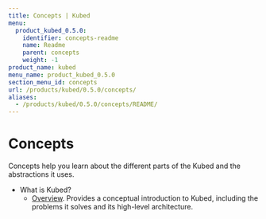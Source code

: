 ```yaml
---
title: Concepts | Kubed
menu:
  product_kubed_0.5.0:
    identifier: concepts-readme
    name: Readme
    parent: concepts
    weight: -1
product_name: kubed
menu_name: product_kubed_0.5.0
section_menu_id: concepts
url: /products/kubed/0.5.0/concepts/
aliases:
  - /products/kubed/0.5.0/concepts/README/
---
```


# Concepts

Concepts help you learn about the different parts of the Kubed and the abstractions it uses.

- What is Kubed?
  - [Overview](/docs/concepts/what-is-kubed/overview.md). Provides a conceptual introduction to Kubed, including the problems it solves and its high-level architecture.
